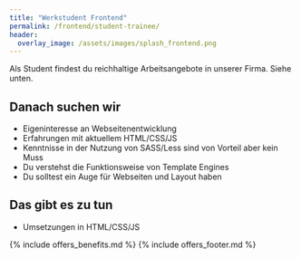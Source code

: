 ```yaml
---
title: "Werkstudent Frontend"
permalink: /frontend/student-trainee/
header:
  overlay_image: /assets/images/splash_frontend.png
---
```


Als Student findest du reichhaltige Arbeitsangebote in unserer Firma. Siehe unten.

## Danach suchen wir

* Eigeninteresse an Webseitenentwicklung
* Erfahrungen mit aktuellem HTML/CSS/JS
* Kenntnisse in der Nutzung von SASS/Less sind von Vorteil aber kein Muss
* Du verstehst die Funktionsweise von Template Engines
* Du solltest ein Auge für Webseiten und Layout haben

## Das gibt es zu tun

* Umsetzungen in HTML/CSS/JS

{% include offers_benefits.md %}
{% include offers_footer.md %}
